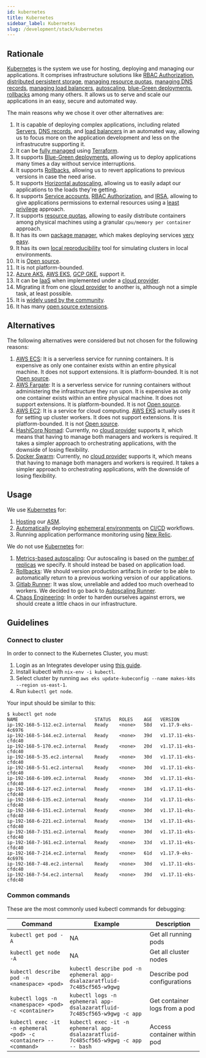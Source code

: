 ```yaml
---
id: kubernetes
title: Kubernetes
sidebar_label: Kubernetes
slug: /development/stack/kubernetes
---
```


## Rationale

[Kubernetes](https://kubernetes.io/)
is the system we use
for hosting, deploying and managing
our applications.
It comprises infrastructure solutions like
[RBAC Authorization](https://kubernetes.io/docs/reference/access-authn-authz/rbac/),
[distributed persistent storage](https://kubernetes.io/docs/concepts/storage/persistent-volumes/),
[managing resource quotas](https://kubernetes.io/docs/concepts/policy/resource-quotas/),
[managing DNS records](https://github.com/kubernetes-sigs/external-dns),
[managing load balancers](https://github.com/kubernetes-sigs/aws-load-balancer-controller),
[autoscaling](https://github.com/kubernetes/autoscaler/tree/master/cluster-autoscaler),
[blue-Green deployments](https://www.redhat.com/en/topics/devops/what-is-blue-green-deployment),
[rollbacks](https://kubernetes.io/docs/concepts/workloads/controllers/deployment/#rolling-back-a-deployment)
among many others.
It allows us to serve and scale our applications
in an easy, secure and automated way.

The main reasons why we chose
it over other alternatives are:

1. It is capable of deploying complex applications,
including related
[Servers](https://en.wikipedia.org/wiki/Server_(computing)),
[DNS records](https://en.wikipedia.org/wiki/Domain_Name_System),
and [load balancers](https://en.wikipedia.org/wiki/Load_balancing_(computing))
in an automated way,
allowing us to focus
more on the application development
and less on the infrastrucutre supporting it.
1. It can be
[fully managed](https://gitlab.com/fluidattacks/product/-/blob/ba230133febd3325d0f5c995f638a176b89d32a2/makes/applications/makes/k8s/src/terraform/cluster.tf)
using [Terraform](terraform).
1. It supports
[Blue-Green deployments](https://www.redhat.com/en/topics/devops/what-is-blue-green-deployment),
allowing us to deploy applications
many times a day
without service interruptions.
1. It supports
[Rollbacks](https://kubernetes.io/docs/concepts/workloads/controllers/deployment/#rolling-back-a-deployment),
allowing us to revert applications
to previous versions
in case the need arise.
1. It supports
[Horizontal autoscaling](https://github.com/kubernetes/autoscaler/tree/master/cluster-autoscaler),
allowing us to easily adapt our applications
to the loads they're getting.
1. It supports
[Service accounts](https://kubernetes.io/docs/tasks/configure-pod-container/configure-service-account/),
[RBAC Authorization](https://kubernetes.io/docs/reference/access-authn-authz/rbac/),
and [IRSA](https://aws.amazon.com/blogs/opensource/introducing-fine-grained-iam-roles-service-accounts/),
allowing to give applications
permissions to external resources
using a
[least privilege](../../criteria/requirements/186)
approach.
1. It supports
[resource quotas](https://kubernetes.io/docs/concepts/policy/resource-quotas/),
allowing to easily distribute containers among physical machines using
a granular `cpu/memory per container` approach.
1. It has its own [package manager](https://helm.sh/),
which makes deploying services
[very easy](https://gitlab.com/fluidattacks/product/-/blob/ba230133febd3325d0f5c995f638a176b89d32a2/makes/applications/makes/k8s/src/terraform/new-relic.tf#L5).
1. It has its own
[local reproducibility](https://minikube.sigs.k8s.io/docs/)
tool for simulating clusters
in local environments.
1. It is [Open source](https://opensource.com/resources/what-open-source).
1. It is not platform-bounded.
1. [Azure AKS](https://azure.microsoft.com/en-us/services/kubernetes-service/),
[AWS EKS](https://aws.amazon.com/eks),
[GCP GKE](https://cloud.google.com/kubernetes-engine),
support it.
1. It can be [IaaS](https://en.wikipedia.org/wiki/Infrastructure_as_a_service)
when implemented under a
[cloud provider](https://en.wikipedia.org/wiki/Cloud_computing).
1. Migrating it from one
[cloud provider](https://en.wikipedia.org/wiki/Cloud_computing)
to another is,
although not a simple task, at least possible.
1. It is
[widely used by the community](https://enterprisersproject.com/article/2020/6/kubernetes-statistics-2020).
1. It has many
[open source extensions](https://github.com/kubernetes-sigs).

## Alternatives

The following alternatives were considered
but not chosen for the following reasons:

1. [AWS ECS](https://docs.aws.amazon.com/AmazonECS/latest/developerguide/Welcome.html):
It is a serverless service
for running containers.
It is expensive as only one container
exists within an entire physical machine.
It does not support extensions.
It is platform-bounded.
It is not [Open source](https://opensource.com/resources/what-open-source).
1. [AWS Fargate](https://docs.aws.amazon.com/AmazonECS/latest/userguide/what-is-fargate.html):
It is a serverless service
for running containers
without administering the infrastructure
they run upon.
It is expensive as only one container
exists within an entire physical machine.
It does not support extensions.
It is platform-bounded.
It is not [Open source](https://opensource.com/resources/what-open-source).
1. [AWS EC2](https://aws.amazon.com/ec2/):
It is a service for cloud computing.
[AWS EKS](https://aws.amazon.com/eks)
actually uses it for setting up cluster workers.
It does not support extensions.
It is platform-bounded.
It is not [Open source](https://opensource.com/resources/what-open-source).
1. [HashiCorp Nomad](https://www.nomadproject.io/):
Currently, no
[cloud provider](https://en.wikipedia.org/wiki/Cloud_computing)
supports it,
which means that having to manage
both managers and workers is required.
It takes a simpler approach
to orchestrating applications,
with the downside of losing flexibility.
1. [Docker Swarm](https://www.sumologic.com/glossary/docker-swarm/):
Currently, no
[cloud provider](https://en.wikipedia.org/wiki/Cloud_computing)
supports it,
which means that having to manage
both managers and workers is required.
It takes a simpler approach
to orchestrating applications,
with the downside of losing flexibility.

## Usage

We use [Kubernetes](https://kubernetes.io/) for:

1. [Hosting](https://gitlab.com/fluidattacks/product/-/tree/ba230133febd3325d0f5c995f638a176b89d32a2/makes/applications/integrates/back/deploy/prod/k8s)
our
[ASM](https://fluidattacks.com/categories/asm/).
1. [Automatically](https://gitlab.com/fluidattacks/product/-/blob/ba230133febd3325d0f5c995f638a176b89d32a2/makes/applications/integrates/back/deploy/dev/entrypoint.sh)
deploying
[ephemeral environments](../../about/security/integrity/developing-integrity#ephemeral-environments)
on
[CI/CD](https://docs.gitlab.com/ee/ci/introduction/)
workflows.
1. Running application performance monitoring using [New Relic](https://newrelic.com/).

We do not use [Kubernetes](https://kubernetes.io/) for:

1. [Metrics-based autoscaling](https://kubernetes.io/docs/tasks/run-application/horizontal-pod-autoscale-walkthrough/):
Our autoscaling is based on the
[number of replicas](https://gitlab.com/fluidattacks/product/-/blob/9581d53dc73e59cc7709981743ddc47153d7909a/makes/applications/integrates/back/deploy/prod/k8s/deployment.yaml#L7)
we specify.
It should instead be based
on application load.
1. [Rollbacks](https://kubernetes.io/docs/concepts/workloads/controllers/deployment/#rolling-back-a-deployment):
We should version production artifacts
in order to be able to automatically
return to a previous working version
of our applications.
1. [Gitlab Runner](https://docs.gitlab.com/runner/executors/kubernetes.html):
It was slow,
unreliable
and added too much overhead to workers.
We decided to go back to
[Autoscaling Runner](https://docs.gitlab.com/runner/configuration/runner_autoscale_aws/).
1. [Chaos Engineering](https://github.com/chaos-mesh/chaos-mesh/):
In order to harden ourselves against errors,
we should create a little chaos in our infrastructure.

## Guidelines

### Connect to cluster

In order to connect
to the Kubernetes Cluster,
you must:

1. Login as an Integrates developer
using [this guide](/development/get-dev-keys).
1. Install kubectl with `nix-env -i kubectl`.
1. Select cluster by running
`aws eks update-kubeconfig --name makes-k8s --region us-east-1`.
1. Run `kubectl get node`.

Your input should be similar to this:

```
$ kubectl get node
NAME                            STATUS   ROLES    AGE   VERSION
ip-192-168-5-112.ec2.internal   Ready    <none>   58d   v1.17.9-eks-4c6976
ip-192-168-5-144.ec2.internal   Ready    <none>   39d   v1.17.11-eks-cfdc40
ip-192-168-5-170.ec2.internal   Ready    <none>   20d   v1.17.11-eks-cfdc40
ip-192-168-5-35.ec2.internal    Ready    <none>   30d   v1.17.11-eks-cfdc40
ip-192-168-5-51.ec2.internal    Ready    <none>   30d   v1.17.11-eks-cfdc40
ip-192-168-6-109.ec2.internal   Ready    <none>   30d   v1.17.11-eks-cfdc40
ip-192-168-6-127.ec2.internal   Ready    <none>   18d   v1.17.11-eks-cfdc40
ip-192-168-6-135.ec2.internal   Ready    <none>   31d   v1.17.11-eks-cfdc40
ip-192-168-6-151.ec2.internal   Ready    <none>   30d   v1.17.11-eks-cfdc40
ip-192-168-6-221.ec2.internal   Ready    <none>   13d   v1.17.11-eks-cfdc40
ip-192-168-7-151.ec2.internal   Ready    <none>   30d   v1.17.11-eks-cfdc40
ip-192-168-7-161.ec2.internal   Ready    <none>   33d   v1.17.11-eks-cfdc40
ip-192-168-7-214.ec2.internal   Ready    <none>   61d   v1.17.9-eks-4c6976
ip-192-168-7-48.ec2.internal    Ready    <none>   30d   v1.17.11-eks-cfdc40
ip-192-168-7-54.ec2.internal    Ready    <none>   39d   v1.17.11-eks-cfdc40
```

### Common commands

These are the most commonly used
kubectl commands for debugging:

| Command                                                           | Example                                                                                            | Description                   |
| ----------------------------------------------------------------- | -------------------------------------------------------------------------------------------------- | ----------------------------- |
| `kubectl get pod -A`                                              | NA                                                                                                 | Get all running pods          |
| `kubectl get node -A`                                             | NA                                                                                                 | Get all cluster nodes         |
| `kubectl describe pod -n <namespace> <pod>`                       | `kubectl describe pod -n ephemeral app-dsalazaratfluid-7c485cf565-w9gwg`                           | Describe pod configurations   |
| `kubectl logs -n <namespace> <pod> -c <container>`                | `kubectl logs -n ephemeral app-dsalazaratfluid-7c485cf565-w9gwg -c app`                            | Get container logs from a pod |
| `kubectl exec -it -n ephemeral <pod> -c <container> -- <command>` | `kubectl exec -it -n ephemeral app-dsalazaratfluid-7c485cf565-w9gwg -c app -- bash`                | Access container within pod   |
